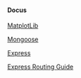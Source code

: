 #### Docus

[MatplotLib](https://matplotlib.org/contents.html)

[Mongoose](https://mongoosejs.com/)

[Express](https://expressjs.com/)

[Express Routing Guide](https://expressjs.com/en/guide/routing.html)